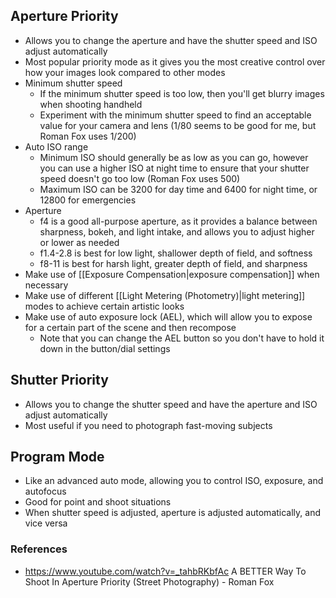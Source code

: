 ## Aperture Priority

- Allows you to change the aperture and have the shutter speed and ISO adjust automatically
- Most popular priority mode as it gives you the most creative control over how your images look compared to other modes
- Minimum shutter speed
	- If the minimum shutter speed is too low, then you'll get blurry images when shooting handheld
	- Experiment with the minimum shutter speed to find an acceptable value for your camera and lens (1/80 seems to be good for me, but Roman Fox uses 1/200)
- Auto ISO range
	- Minimum ISO should generally be as low as you can go, however you can use a higher ISO at night time to ensure that your shutter speed doesn't go too low (Roman Fox uses 500)
	- Maximum ISO can be 3200 for day time and 6400 for night time, or 12800 for emergencies
- Aperture
	- f4 is a good all-purpose aperture, as it provides a balance between sharpness, bokeh, and light intake, and allows you to adjust higher or lower as needed
	- f1.4-2.8 is best for low light, shallower depth of field, and softness
	- f8-11 is best for harsh light, greater depth of field, and sharpness
- Make use of [[Exposure Compensation|exposure compensation]] when necessary
- Make use of different [[Light Metering (Photometry)|light metering]] modes to achieve certain artistic looks
- Make use of auto exposure lock (AEL), which will allow you to expose for a certain part of the scene and then recompose
	- Note that you can change the AEL button so you don't have to hold it down in the button/dial settings

## Shutter Priority

- Allows you to change the shutter speed and have the aperture and ISO adjust automatically
- Most useful if you need to photograph fast-moving subjects

## Program Mode

- Like an advanced auto mode, allowing you to control ISO, exposure, and autofocus
- Good for point and shoot situations
- When shutter speed is adjusted, aperture is adjusted automatically, and vice versa


### References
- https://www.youtube.com/watch?v=_tahbRKbfAc A BETTER Way To Shoot In Aperture Priority (Street Photography) - Roman Fox
